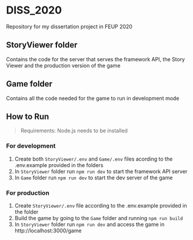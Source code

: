# DISS_2020

Repository for my dissertation project in FEUP 2020

## StoryViewer folder
Contains the code for the server that serves the framework API, the Story Viewer and the production version of the game

## Game folder
Contains all the code needed for the game to run in development mode

## How to Run
> Requirements: Node.js needs to be installed

### For development
1. Create both `StoryViewer/.env` and `Game/.env` files acording to the .env.example provided in the folders
2. In `StoryViewer` folder run `npm run dev` to start the framework API server
3. In `Game` folder run `npm run dev` to start the dev server of the game

### For production
1. Create `StoryViewer/.env` file according to the .env.example provided in the folder
2. Build the game by going to the `Game` folder and running `npm run build`
3. In `StoryViewer` folder run `npm run dev` and access the game in http://localhost:3000/game
